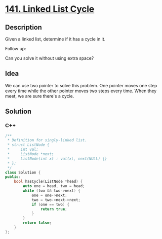 # [141. Linked List Cycle](https://leetcode.com/problems/linked-list-cycle/description/)

## Description

Given a linked list, determine if it has a cycle in it.

Follow up:

Can you solve it without using extra space?

## Idea

We can use two pointer to solve this problem. One pointer moves one step every time while the other pointer moves two steps every time. When they meet, we are sure there's a cycle.

## Solution

### C++

```cpp
/**
 * Definition for singly-linked list.
 * struct ListNode {
 *     int val;
 *     ListNode *next;
 *     ListNode(int x) : val(x), next(NULL) {}
 * };
 */
class Solution {
public:
    bool hasCycle(ListNode *head) {
        auto one = head, two = head;
        while (two && two->next) {
            one = one->next;
            two = two->next->next;
            if (one == two) {
                return true;
            }
        }
        return false;
    }
};
```